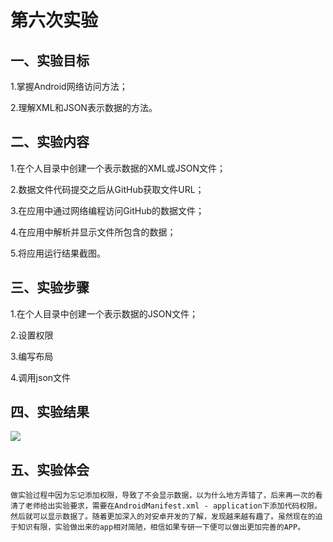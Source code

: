 # 第六次实验

## 一、实验目标

  1.掌握Android网络访问方法；
  
  2.理解XML和JSON表示数据的方法。
  
## 二、实验内容

1.在个人目录中创建一个表示数据的XML或JSON文件；

2.数据文件代码提交之后从GitHub获取文件URL；

3.在应用中通过网络编程访问GitHub的数据文件；

4.在应用中解析并显示文件所包含的数据；

5.将应用运行结果截图。

## 三、实验步骤

  1.在个人目录中创建一个表示数据的JSON文件；
  
  2.设置权限
  
  3.编写布局
  
  4.调用json文件
  
## 四、实验结果

![](https://raw.githubusercontent.com/ccccssxxxx/android-labs-2018/master/soft1614080902110/app6/p6.png)
  
## 五、实验体会
    做实验过程中因为忘记添加权限，导致了不会显示数据，以为什么地方弄错了，后来再一次的看清了老师给出实验要求，需要在AndroidManifest.xml - application下添加代码权限。然后就可以显示数据了。随着更加深入的对安卓开发的了解，发现越来越有趣了。虽然现在的迫于知识有限，实验做出来的app相对简陋，相信如果专研一下便可以做出更加完善的APP。
